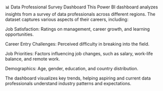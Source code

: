 📊 Data Professional Survey Dashboard
This Power BI dashboard analyzes insights from a survey of data professionals across different regions. The dataset captures various aspects of their careers, including:

Job Satisfaction: Ratings on management, career growth, and learning opportunities.

Career Entry Challenges: Perceived difficulty in breaking into the field.

Job Priorities: Factors influencing job changes, such as salary, work-life balance, and remote work.

Demographics: Age, gender, education, and country distribution.

The dashboard visualizes key trends, helping aspiring and current data professionals understand industry patterns and expectations.
